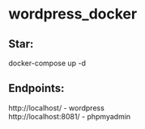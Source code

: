 # wordpress_docker

## Star:
docker-compose up -d

## Endpoints:
http://localhost/ - wordpress<br>
http://localhost:8081/ - phpmyadmin